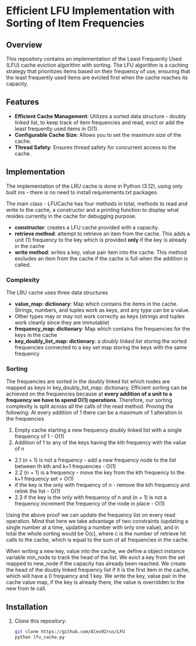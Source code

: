 # Efficient LFU Implementation with Sorting of Item Frequencies

## Overview
This repository contains an implementation of the Least Frequently Used (LFU) cache eviction algorithm with sorting. The LFU algorithm is a caching strategy that prioritizes items based on their frequency of use, ensuring that the least frequently used items are evicted first when the cache reaches its capacity.

## Features
- **Efficient Cache Management**: Utilizes a sorted data structure - doubly linked list, to keep track of item frequencies and read, evict or add the least frequently used items in O(1).
- **Configurable Cache Size**: Allows you to set the maximum size of the cache.
- **Thread Safety**: Ensures thread safety for concurrent access to the cache.

## Implementation

The implementation of the LRU cache is done in Python (3.12), using only built ins - there is no need to install requirements.txt
packages.

The main class - LFUCache has four methods in total, methods to read and write to the cache, a constructor and a printing function to display
what resides currently in the cache for debugging purpose.

- **constructor**: creates a LFU cache provided with a capacity.
- **retrieve method**: attempt to retrieve an item from the cache. This adds a unit (1) frequency to the key which is provided **only** if the key is already in the cache
- **write method**: writes a key, value pair item into the cache. This method excludes an item from the cache if the cache is full when the addition is called.

### Complexity

The LRU cache uses three data structures

- **value_map: dictionary**: Map which contains the items in the cache. Strings, numbers, and tuples work as keys, and any type can be a value.
- Other types may or may not work correctly as keys (strings and tuples work cleanly since they are immutable)
- **frequency_map: dictionary**: Map which contains the frequencies for the keys in the cache
- **key_doubly_list_map: dictionary**: a *doubly linked list* storing the sorted frequencies connected to a key set map storing the keys with the same frequency

### Sorting

The frequencies are sorted in the doubly linked list which nodes are mapped as keys in key_doubly_list_map: dictionary. Efficient sorting
can be achieved on the frequencies because at **every addition of a unit to a frequency we have to spend O(1) operations**.
Therefore, our sorting complexity is split across all the calls of the read method.
Proving the following:
At every addition of 1 there can be a maximum of 1 alteration in the frequencies
1. Empty cache
starting a new frequency doubly linked list with a single frequency of 1 - O(1)
2. Addition of 1 to any of the keys having the kth frequency with the value of n
 - 2.1 (n + 1) is not a frequency - add a new frequency node to the list between th kth and k+1 frequencies - O(1)
 - 2.2 (n + 1) is a frequency - move the key from the kth frequency to the k+1 frequency set = O(1)
 - if the key is the only with frequency of n - remove the kth frequency and relink the list - O(1)
 - 2.3 if the key is the only with frequency of n and (n + 1) is not a frequency increment the frequency of the node in place  - O(1)

Using the above proof we can update the frequency list on every read operation.
Mind that here we take advantage of two constraints (updating a single number at a time, updating a number with only one value),
and in total the whole sorting would be O(c), where c is the number of
retrieve hit calls to the cache, which is equal to the sum of all frequencies in the cache.

When writing a new key, value into the cache, we define a object instance variable min_node to track the head of the list.
We evict a key from the set mapped to new_node if the capacity has already been reached.
We create the head of the doubly linked frequency list if it is the first item in the cache, which will have a 0 frequency and 1 key.
We write the key, value pair in the cache value map, if the key is already there, the value is overridden to the new from te call.

## Installation
1. Clone this repository:
   ```sh
   git clone https://github.com/Alex92rus/LFU
   python lfu_cache.py